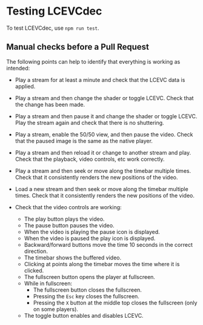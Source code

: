 # Testing LCEVCdec

To test LCEVCdec, use `npm run test`.

## Manual checks before a Pull Request

The following points can help to identify that everything is working as
intended:

* Play a stream for at least a minute and check that the LCEVC data is
  applied.

* Play a stream and then change the shader or toggle LCEVC. Check that the change has
  been made.

* Play a stream and then pause it and change the shader or toggle LCEVC.
  Play the stream again and check that there is no shuttering. 

* Play a stream, enable the 50/50 view, and then pause the video. Check that the paused image
  is the same as the native player.

* Play a stream and then reload it or change to another stream and play. Check that
  the playback, video controls, etc work correctly.

* Play a stream and then seek or move along the timebar multiple times. Check
  that it consistently renders the new positions of the video.

* Load a new stream and then seek or move along the timebar multiple times. Check
  that it consistently renders the new positions of the video.

* Check that the video controls are working:
  * The play button plays the video.
  * The pause button pauses the video.
  * When the video is playing the pause icon is displayed.
  * When the video is paused the play icon is displayed.
  * Backward/forward buttons move the time 10 seconds in the correct direction.
  * The timebar shows the buffered video.
  * Clicking at points along the timebar moves the time where it is clicked.
  * The fullscreen button opens the player at fullscreen.
  * While in fullscreen:
    * The fullscreen button closes the fullscreen.
    * Pressing the `Esc` key closes the fullscreen.
    * Pressing the `X` button at the middle top closes the fullscreen (only on some
      players).
  * The toggle button enables and disables LCEVC.
